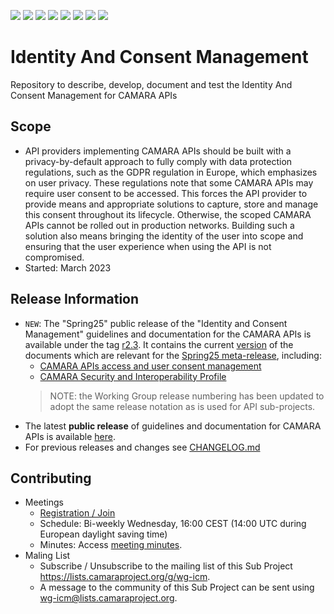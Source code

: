 <a href="https://github.com/camaraproject/IdentityAndConsentManagement/commits/" title="Last Commit"><img src="https://img.shields.io/github/last-commit/camaraproject/IdentityAndConsentManagement?style=plastic"></a>
<a href="https://github.com/camaraproject/IdentityAndConsentManagement/issues" title="Open Issues"><img src="https://img.shields.io/github/issues/camaraproject/IdentityAndConsentManagement?style=plastic"></a>
<a href="https://github.com/camaraproject/IdentityAndConsentManagement/pulls" title="Open Pull Requests"><img src="https://img.shields.io/github/issues-pr/camaraproject/IdentityAndConsentManagement?style=plastic"></a>
<a href="https://github.com/camaraproject/IdentityAndConsentManagement/graphs/contributors" title="Contributors"><img src="https://img.shields.io/github/contributors/camaraproject/IdentityAndConsentManagement?style=plastic"></a>
<a href="https://github.com/camaraproject/IdentityAndConsentManagement" title="Repo Size"><img src="https://img.shields.io/github/repo-size/camaraproject/IdentityAndConsentManagement?style=plastic"></a>
<a href="https://github.com/camaraproject/IdentityAndConsentManagement/blob/main/LICENSE" title="License"><img src="https://img.shields.io/badge/License-Apache%202.0-green.svg?style=plastic"></a>
<a href="https://github.com/camaraproject/IdentityAndConsentManagement/releases/latest" title="Latest Release"><img src="https://img.shields.io/github/release/camaraproject/IdentityAndConsentManagement?style=plastic"></a>
<img src="https://img.shields.io/badge/Working%20Group-red">

# Identity And Consent Management
Repository to describe, develop, document and test the Identity And Consent Management for CAMARA APIs

## Scope
* API providers implementing CAMARA APIs should be built with a privacy-by-default approach to fully comply with data protection regulations, such as the GDPR regulation in Europe, which emphasizes on user privacy. These regulations note that some CAMARA APIs may require user consent to be accessed. This forces the API provider to provide means and appropriate solutions to capture, store and manage this consent throughout its lifecycle. Otherwise, the scoped CAMARA APIs cannot be rolled out in production networks. Building such a solution also means bringing the identity of the user into scope and ensuring that the user experience when using the API is not compromised.
* Started: March 2023

## Release Information

* `NEW`: The "Spring25" public release of the "Identity and Consent Management" guidelines and documentation for the CAMARA APIs is available under the tag [r2.3](https://github.com/camaraproject/IdentityAndConsentManagement/tree/r2.3). It contains the current [version](/VERSION.yaml) of the documents which are relevant for the [Spring25 meta-release](https://lf-camaraproject.atlassian.net/wiki/spaces/CAM/pages/14560849/Meta-release+Spring25), including:
  * [CAMARA APIs access and user consent management](https://github.com/camaraproject/IdentityAndConsentManagement/blob/r2.3/documentation/CAMARA-API-access-and-user-consent.md)
  * [CAMARA Security and Interoperability Profile](https://github.com/camaraproject/IdentityAndConsentManagement/blob/r2.3/documentation/CAMARA-Security-Interoperability.md)
  >NOTE: the Working Group release numbering has been updated to adopt the same release notation as is used for API sub-projects.
* The latest **public release** of guidelines and documentation for CAMARA APIs is available [here](https://github.com/camaraproject/IdentityAndConsentManagement/releases/latest).
* For previous releases and changes see [CHANGELOG.md](/CHANGELOG.md)

## Contributing
* Meetings
  * [Registration / Join](https://zoom-lfx.platform.linuxfoundation.org/meeting/94629188836?password=278b4c8a-f370-43bf-bac1-b30a39f169f3)
   * Schedule: Bi-weekly Wednesday, 16:00 CEST (14:00 UTC during European daylight saving time)
  * Minutes: Access [meeting minutes](https://lf-camaraproject.atlassian.net/wiki/spaces/CAM/pages/14569108/ICM+Meeting+Minutes).
* Maling List
  * Subscribe / Unsubscribe to the mailing list of this Sub Project <https://lists.camaraproject.org/g/wg-icm>.
  * A message to the community of this Sub Project can be sent using <wg-icm@lists.camaraproject.org>.

